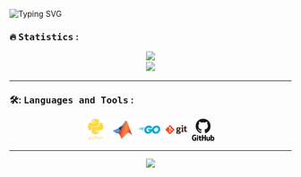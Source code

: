 ![Typing SVG](https://readme-typing-svg.herokuapp.com?font=IBM+Plex+Mono&color=%23C4B9F8&size=35&center=true&multiline=true&width=1000&height=150&lines=The+One+Without+a+Fairy)
### 🔥 <samp>Statistics</samp> :
<div align="center">
    <div>
        <img src="https://github-readme-stats.vercel.app/api?username=naviless&count_private=true&show_icons=true&theme=shades-of-purple&hide_border=true&hide_border=true&cache_seconds=1800&border_radius=10"/>
    </div>
    <div>
        <img src="https://github-readme-stats.vercel.app/api/top-langs/?username=naviless&theme=shades-of-purple&hide_border=true&hide_border=true&cache_seconds=1800&border_radius=10" width="495" />
    </div>
</div>
    
---
### 🛠️: <samp>Languages and Tools</samp> :
<div align="center">
  <img src="https://github.com/devicons/devicon/blob/master/icons/python/python-plain-wordmark.svg" title="Python" **alt="Python" width="40" height="40"/>&nbsp;
  <img src="https://github.com/devicons/devicon/blob/master/icons/matlab/matlab-original.svg" title="Matlab" **alt="Matlab" width="40" height="40"/>&nbsp;
  <img src="https://github.com/devicons/devicon/blob/master/icons/go/go-original-wordmark.svg" title="Golang" **alt="Golang" width="40" height="40"/>&nbsp;
  <img src="https://github.com/devicons/devicon/blob/master/icons/git/git-original-wordmark.svg" title="Git" **alt="Git" width="40" height="40"/>&nbsp;
  <img src="https://github.com/devicons/devicon/blob/master/icons/github/github-original-wordmark.svg" title="Github" **alt="Github" width="40" height="40"/>&nbsp;
</div>

---

 <div id="header" align="center">
  <img src="https://64.media.tumblr.com/c54cc0334dc72952b8c3e3cd235c24c6/ca4cffc55a37b1a4-be/s540x810/1e1a368c80b667f69ceaa1890bbb584b3a387eb8.gifv" width="200"/>
</div>
